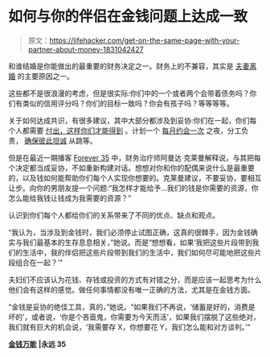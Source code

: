 # 如何与你的伴侣在金钱问题上达成一致

> 原文：<https://lifehacker.com/get-on-the-same-page-with-your-partner-about-money-1831042427>

和谁结婚是你能做出的最重要的财务决定之一。财务上的不兼容，其实是 [夫妻离婚](https://humbledollar.com/money-guide/getting-divorced/) 的主要原因之一。



这些都不是很浪漫的考虑，但是很实际:你们中的一个或者两个会带着债务吗？你们有类似的信用评分吗？你们的目标一致吗？你会有孩子吗？等等等等。

关于如何达成共识，有很多建议，其中大部分都涉及到妥协:你们在一起，你们每个人都需要 [付出，这样你们才能得到](http://time.com/money/4786017/marriage-money-advice/) 。计划一个 [每月约会一次](https://twocents.lifehacker.com/hold-weekly-meetings-to-manage-money-with-your-partner-1554109064) 之夜，分工负责， [确保彼此坦诚](http://time.com/money/4776640/money-tips-married-couples/) 从跳等。

但是在最近一期播客 [Forever 35](https://forever35podcast.com/home/2018/12/5/episode-49-moneytalks-amandaclayman) 中，财务治疗师阿曼达·克莱曼解释说，与其把每个决定都当成妥协，不如重新构建对话。想想对你和你的配偶来说什么是最重要的，以及钱如何能帮助你们每个人实现你想要的。克莱曼建议，不要妥协，要相互让步。向你的男朋友提一个问题:“我怎样才能给予...我们的钱是你需要的资源，你怎么能给我钱让钱成为我需要的资源？”

认识到你们每个人都给你们的关系带来了不同的优点、缺点和观点。

“我认为，当涉及到金钱时，我们必须停止试图正确，这真的很棘手，因为金钱确实与我们最基本的生存息息相关，”她说。而是“想想看，如果‘我把这些片段带到我们的生活中，我的伴侣把这些片段带到我们的生活中，我们如何尽可能地把这些片段组合在一起？’"

夫妇们不应该认为花钱、存钱或投资的方式有对错之分，而是应该一起思考为什么他们会有这样的感觉。做任何事情都没有唯一正确的方法，尤其是在金钱方面。

“金钱是妥协的绝佳工具，真的，”她说。“如果我们不再说，‘储蓄是好的，消费是坏的’，或者说，‘你是个吝啬鬼，你需要为今天而活’，如果我们摆脱了这些绝对，我们就有巨大的机会说，‘我需要存 X，你想要花 Y，我们怎么能和对方谈判。’"

[**金钱万能**](https://forever35podcast.com/home/2018/12/5/episode-49-moneytalks-amandaclayman) **|永远 35**